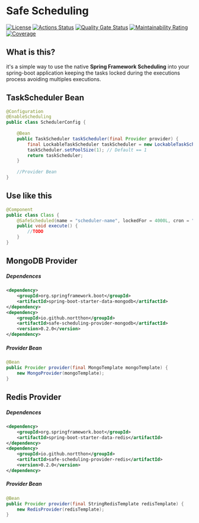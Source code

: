 # Safe Scheduling

[![License](https://img.shields.io/badge/License-Apache%202.0-blue.svg)](https://opensource.org/licenses/Apache-2.0)
[![Actions Status](https://github.com/nortthon/safe-scheduling/workflows/Java%20Pipeline%20CI/badge.svg)](https://github.com/nortthon/safe-scheduling/actions)
[![Quality Gate Status](https://sonarcloud.io/api/project_badges/measure?project=io.github.nortthon:safe-scheduling&metric=alert_status)](https://sonarcloud.io/dashboard?id=io.github.nortthon:safe-scheduling)
[![Maintainability Rating](https://sonarcloud.io/api/project_badges/measure?project=io.github.nortthon:safe-scheduling&metric=sqale_rating)](https://sonarcloud.io/dashboard?id=io.github.nortthon:safe-scheduling)
[![Coverage](https://sonarcloud.io/api/project_badges/measure?project=io.github.nortthon:safe-scheduling&metric=coverage)](https://sonarcloud.io/dashboard?id=io.github.nortthon:safe-scheduling)

## What is this?
it's a simple way to use the native **Spring Framework Scheduling** into your spring-boot application keeping the tasks locked during the executions process avoiding multiples executions.

## TaskScheduler Bean
```java
@Configuration
@EnableScheduling
public class SchedulerConfig {
    
    @Bean
    public TaskScheduler taskScheduler(final Provider provider) {
        final LockableTaskScheduler taskScheduler = new LockableTaskScheduler(provider);
        taskScheduler.setPoolSize(1); // Default == 1
        return taskScheduler;
    }
    
    //Provider Bean
}
```

## Use like this

```java
@Component
public class Class {
    @SafeScheduled(name = "scheduler-name", lockedFor = 4000L, cron = "*/5 * * * * *")
    public void execute() {
        //TODO
    }
}
```

## MongoDB Provider
##### Dependences
```xml
<dependency>
    <groupId>org.springframework.boot</groupId>
    <artifactId>spring-boot-starter-data-mongodb</artifactId>
</dependency>
<dependency>
    <groupId>io.github.nortthon</groupId>
    <artifactId>safe-scheduling-provider-mongodb</artifactId>
    <version>0.2.0</version>
</dependency>
```

##### Provider Bean
```java
@Bean
public Provider provider(final MongoTemplate mongoTemplate) {
    new MongoProvider(mongoTemplate);
}
```

## Redis Provider
##### Dependences
```xml
<dependency>
    <groupId>org.springframework.boot</groupId>
    <artifactId>spring-boot-starter-data-redis</artifactId>
</dependency>
<dependency>
    <groupId>io.github.nortthon</groupId>
    <artifactId>safe-scheduling-provider-redis</artifactId>
    <version>0.2.0</version>
</dependency>
```

##### Provider Bean
```java
@Bean
public Provider provider(final StringRedisTemplate redisTemplate) {
    new RedisProvider(redisTemplate);
}
```
